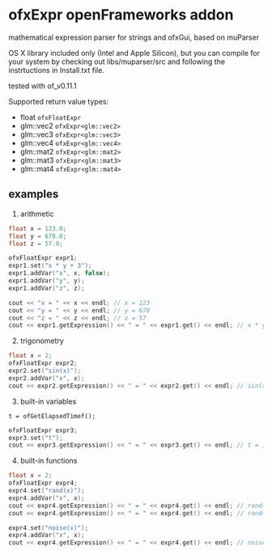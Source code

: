 # ofxExpr openFrameworks addon

mathematical expression parser for strings and ofxGui, based on muParser

OS X library included only (Intel and Apple Silicon), but you can compile for your system by checking out libs/muparser/src and following the instrtuctions in Install.txt file.

tested with of_v0.11.1

Supported return value types:

- float `ofxFloatExpr`
- glm::vec2 `ofxExpr<glm::vec2>`
- glm::vec3 `ofxExpr<glm::vec3>`
- glm::vec4 `ofxExpr<glm::vec4>`
- glm::mat2 `ofxExpr<glm::mat2>`
- glm::mat3 `ofxExpr<glm::mat3>`
- glm::mat4 `ofxExpr<glm::mat4>`

## examples

1. arithmetic

```cpp
float x = 123.0;
float y = 678.0;
float z = 57.0;

ofxFloatExpr expr1;
expr1.set("x * y + 3");
expr1.addVar("x", x, false);
expr1.addVar("y", y);
expr1.addVar("z", z);

cout << "x = " << x << endl; // x = 123
cout << "y = " << y << endl; // y = 678
cout << "z = " << z << endl; // z = 57
cout << expr1.getExpression() << " = " << expr1.get() << endl; // x * y + 3 = 83397
```

2. trigonometry

```cpp
float x = 2;
ofxFloatExpr expr2;
expr2.set("sin(x)");
expr2.addVar("x", x);
cout << expr2.getExpression() << " = " << expr2.get() << endl; // sin(x) = 0.909297
```

3. built-in variables

`t = ofGetElapsedTimef();`

```cpp
ofxFloatExpr expr3;
expr3.set("t");
cout << expr3.getExpression() << " = " << expr3.get() << endl; // t = 1.2177
```

4. built-in functions

```cpp
float x = 2;
ofxFloatExpr expr4;
expr4.set("rand(x)");
expr4.addVar("x", x);
cout << expr4.getExpression() << " = " << expr4.get() << endl; // rand(x) = 0.37822
cout << expr4.getExpression() << " = " << expr4.get() << endl; // rand(x) = 0.736426

expr4.set("noise(x)");
expr4.addVar("x", x);
cout << expr4.getExpression() << " = " << expr4.get() << endl; // noise(x) = 0.5
```
